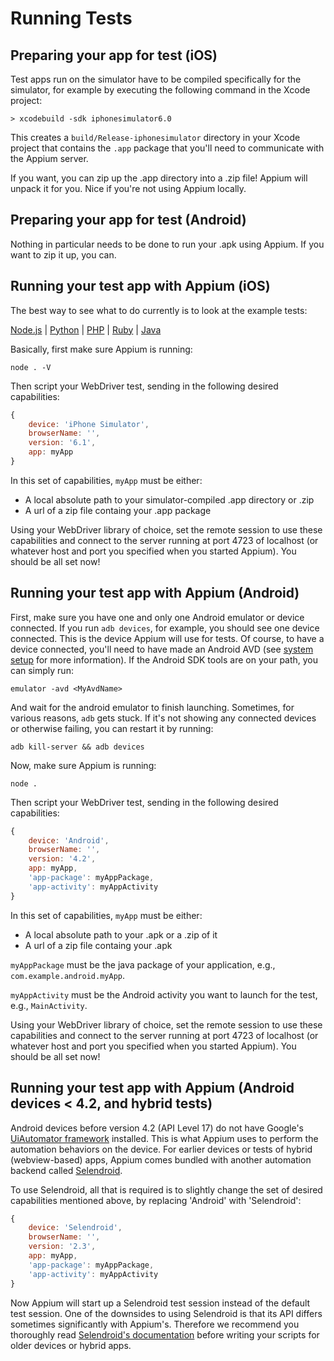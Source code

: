 Running Tests
=============

<a name="prep-ios"></a>Preparing your app for test (iOS)
-----
Test apps run on the simulator have to be compiled specifically for the
simulator, for example by executing the following command in the Xcode project:

    > xcodebuild -sdk iphonesimulator6.0

This creates a `build/Release-iphonesimulator` directory in your Xcode project
that contains the `.app` package that you'll need to communicate with the
Appium server.

If you want, you can zip up the .app directory into a .zip file! Appium will
unpack it for you. Nice if you're not using Appium locally.

<a name="prep-android"></a>Preparing your app for test (Android)
------
Nothing in particular needs to be done to run your .apk using Appium. If you
want to zip it up, you can.

<a name="run-ios"></a>Running your test app with Appium (iOS)
------
The best way to see what to do currently is to look at the example tests:

[Node.js](https://github.com/appium/appium/tree/master/sample-code/examples/node) | [Python](https://github.com/appium/appium/tree/master/sample-code/examples/python) | [PHP](https://github.com/appium/appium/tree/master/sample-code/examples/php) | [Ruby](https://github.com/appium/appium/tree/master/sample-code/examples/ruby) | [Java](https://github.com/appium/appium/tree/master/sample-code/examples/java)

Basically, first make sure Appium is running:

    node . -V

Then script your WebDriver test, sending in the following desired capabilities:

```js
{
    device: 'iPhone Simulator',
    browserName: '',
    version: '6.1',
    app: myApp
}
```

In this set of capabilities, `myApp` must be either:

* A local absolute path to your simulator-compiled .app directory or .zip
* A url of a zip file containg your .app package

Using your WebDriver library of choice, set the remote session to use these
capabilities and connect to the server running at port 4723 of localhost (or
whatever host and port you specified when you started Appium). You should be
all set now!

<a name="run-android"></a>Running your test app with Appium (Android)
-----
First, make sure you have one and only one Android emulator or device
connected. If you run `adb devices`, for example, you should see one device
connected. This is the device Appium will use for tests. Of course, to have
a device connected, you'll need to have made an Android AVD (see [system
setup](https://github.com/appium/appium/blob/master/docs/system-setup.md#android)
for more information). If the Android SDK tools are on your path, you can
simply run:

    emulator -avd <MyAvdName>

And wait for the android emulator to finish launching. Sometimes, for various
reasons, `adb` gets stuck. If it's not showing any connected devices or
otherwise failing, you can restart it by running:

    adb kill-server && adb devices

Now, make sure Appium is running:

    node .

Then script your WebDriver test, sending in the following desired capabilities:

```js
{
    device: 'Android',
    browserName: '',
    version: '4.2',
    app: myApp,
    'app-package': myAppPackage,
    'app-activity': myAppActivity
}
```

In this set of capabilities, `myApp` must be either:

* A local absolute path to your .apk or a .zip of it
* A url of a zip file containg your .apk

`myAppPackage` must be the java package of your application, e.g.,
`com.example.android.myApp`.

`myAppActivity` must be the Android activity you want to launch for the test,
e.g., `MainActivity`.

Using your WebDriver library of choice, set the remote session to use these
capabilities and connect to the server running at port 4723 of localhost (or
whatever host and port you specified when you started Appium). You should be
all set now!

<a name="run-selendroid"></a>Running your test app with Appium (Android devices &lt; 4.2, and hybrid tests)
-----
Android devices before version 4.2 (API Level 17) do not have Google's
[UiAutomator
framework](developer.android.com/tools/help/uiautomator/index.html) installed.
This is what Appium uses to perform the
automation behaviors on the device. For earlier devices or tests of hybrid
(webview-based) apps, Appium comes bundled with another automation backend
called [Selendroid](http://selendroid.io/).

To use Selendroid, all that is required is to slightly change the set of
desired capabilities mentioned above, by replacing 'Android' with 'Selendroid':

```js
{
    device: 'Selendroid',
    browserName: '',
    version: '2.3',
    app: myApp,
    'app-package': myAppPackage,
    'app-activity': myAppActivity
}
```

Now Appium will start up a Selendroid test session instead of the default test
session. One of the downsides to using Selendroid is that its API differs
sometimes significantly with Appium's. Therefore we recommend you thoroughly
read [Selendroid's documentation](http://selendroid.io/native.html) before
writing your scripts for older devices or hybrid apps.
